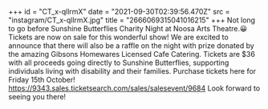 +++
id = "CT_x-qllrmX"
date = "2021-09-30T02:39:56.470Z"
src = "instagram/CT_x-qllrmX.jpg"
title = "2666069315041016215"
+++
Not long to go before Sunshine Butterflies Charity Night at Noosa Arts Theatre.😀 Tickets are now on sale for this wonderful show! We are excited to announce that there will also be a raffle on the night with prize donated by the amazing Gibsons Homewares Licensed Cafe Catering. Tickets are $36 with all proceeds going directly to Sunshine Butterflies, supporting individuals living with disability and their families. Purchase tickets here for Friday 15th October! https://9343.sales.ticketsearch.com/sales/salesevent/9684 Look forward to seeing you there!